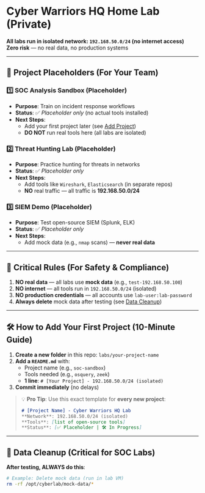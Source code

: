 # Cyber Warriors HQ Home Lab (Private)

**All labs run in isolated network: `192.168.50.0/24` (no internet access)**  
**Zero risk** — no real data, no production systems

---

## 🔧 Project Placeholders (For Your Team)

### 1️⃣ SOC Analysis Sandbox (Placeholder)
* **Purpose**: Train on incident response workflows
* **Status**: ✅ *Placeholder only* (no actual tools installed)
* **Next Steps**: 
  - Add your first project later (see [Add Project](#add-project))
  - **DO NOT** run real tools here (all labs are isolated)

### 2️⃣ Threat Hunting Lab (Placeholder)
* **Purpose**: Practice hunting for threats in networks
* **Status**: ✅ *Placeholder only*
* **Next Steps**: 
  - Add tools like `Wireshark`, `Elasticsearch` (in separate repos)
  - **NO** real traffic — all traffic is **192.168.50.0/24**

### 3️⃣ SIEM Demo (Placeholder)
* **Purpose**: Test open-source SIEM (Splunk, ELK)
* **Status**: ✅ *Placeholder only*
* **Next Steps**: 
  - Add mock data (e.g., `nmap` scans) — **never real data**

---

## 🚫 Critical Rules (For Safety & Compliance)
1. **NO real data** — all labs use **mock data** (e.g., `test-192.168.50.100`)
2. **NO internet** — all tools run in `192.168.50.0/24` (isolated)
3. **NO production credentials** — all accounts use `lab-user:lab-password`
4. **Always delete** mock data after testing (see [Data Cleanup](#data-cleanup))

---

## 🛠️ How to Add Your First Project (10-Minute Guide)
1. **Create a new folder** in this repo: `labs/your-project-name`
2. **Add a `README.md`** with:
   - Project name (e.g., `soc-sandbox`)
   - Tools needed (e.g., `osquery`, `zeek`)
   - **1 line**: `# [Your Project] - 192.168.50.0/24 (isolated)`
3. **Commit immediately** (no delays)

> 💡 **Pro Tip**: Use this exact template for **every new project**:
> ```markdown
> # [Project Name] - Cyber Warriors HQ Lab
> **Network**: 192.168.50.0/24 (isolated)
> **Tools**: [list of open-source tools]
> **Status**: [✅ Placeholder | 🛠️ In Progress]
> ```

---

## 🧹 Data Cleanup (Critical for SOC Labs)
**After testing, ALWAYS do this**:
```bash
# Example: Delete mock data (run in lab VM)
rm -rf /opt/cyberlab/mock-data/*
